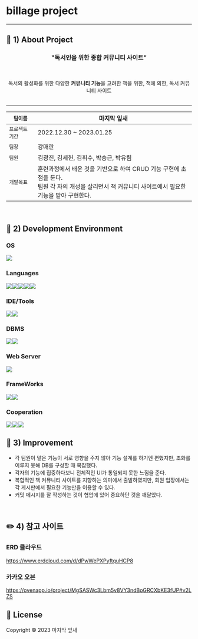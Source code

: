 # billage project

---

## :page_with_curl: 1) About Project
<h3 align="center">"독서인을 위한 종합 커뮤니티 사이트"</h3>
<br>
<p align="center">
독서의 활성화를 위한 다양한 <b>커뮤니티 기능</b>을 고려한 책을 위한, 책에 의한, 독서 커뮤니티 사이트 <br><br>
</p>

***

| `팀이름` | 마지막 잎새 |
| ------------ | -------------------------------------------------- |
| `프로젝트 기간` | 2022.12.30 ~ 2023.01.25 |
| `팀장` | 강매란 |
| `팀원` | 김광진, 김세헌, 김휘수, 박승근, 박유림 |
| `개발목표` | 훈련과정에서 배운 것을 기반으로 하여 CRUD 기능 구현에 초점을 둔다. <br> 팀원 각 자의 개성을 살리면서 책 커뮤니티 사이트에서 필요한 기능을 맡아 구현한다.         |
<br>


## :wrench: 2) Development Environment
### OS
<img src="https://img.shields.io/badge/window10-1572B6?style=for-the-badge&logo=windows&logoColor=white">

### Languages
<img src="https://img.shields.io/badge/java-007396?style=for-the-badge&logo=java&logoColor=white"><img src="https://img.shields.io/badge/HTML5-E34F26?style=for-the-badge&logo=HTML5&logoColor=white"><img src="https://img.shields.io/badge/CSS3-1572B6?style=for-the-badge&logo=CSS3&logoColor=white"><img src="https://img.shields.io/badge/JavaScript-F7DF1E?style=for-the-badge&logo=JavaScript&logoColor=white"><img src="https://img.shields.io/badge/jQuery-0769AD?style=for-the-badge&logo=jQuery&logoColor=white">

### IDE/Tools
<img src="https://img.shields.io/badge/Visual Studio-5C2D91?style=for-the-badge&logo=Visual Studio&logoColor=white"><img src="https://img.shields.io/badge/STS-6DB33F?style=for-the-badge&logo=Spring&logoColor=white">

### DBMS
<img src="https://img.shields.io/badge/Oracle-F80000?style=for-the-badge&logo=Oracle&logoColor=white"><img src="https://img.shields.io/badge/SqlDeveloper-gray?style=for-the-badge&logo=SqlDeveloper&logoColor=white">

### Web Server
<img src="https://img.shields.io/badge/Apache Tomcat-F8DC75?style=for-the-badge&logo=Apache Tomcat&logoColor=white">

### FrameWorks
<img src="https://img.shields.io/badge/Spring-6DB33F?style=for-the-badge&logo=Spring&logoColor=white"><img src="https://img.shields.io/badge/Bootstrap-7952B3?style=for-the-badge&logo=Bootstrap&logoColor=white">

### Cooperation
<img src="https://img.shields.io/badge/github-181717?style=for-the-badge&logo=github&logoColor=white"><img src="https://img.shields.io/badge/git-F05032?style=for-the-badge&logo=git&logoColor=white"><img src="https://img.shields.io/badge/Notion-000000?style=for-the-badge&logo=Notion&logoColor=white">
<br>


## 🤔 3) Improvement
+ 각 팀원이 맡은 기능이 서로 영향을 주지 않아 기능 설계를 하기엔 편했지만, 조화를 이루지 못해 DB를 구성할 때 복잡했다.
+ 각자의 기능에 집중하다보니 전체적인 UI가 통일되지 못한 느낌을 준다. 
+ 복합적인 책 커뮤니티 사이트를 지향하는 의미에서 출발하였지만, 회원 입장에서는 각 게시판에서 필요한 기능만을 이용할 수 있다.
+ 커밋 메시지를 잘 작성하는 것이 협업에 있어 중요하단 것을 깨달았다.
<br>


## :pencil2: 4) 참고 사이트
### ERD 클라우드
https://www.erdcloud.com/d/dPwWePXPyftquHCP8

### 카카오 오븐
https://ovenapp.io/project/MgSASWc3Lbm5v8VY3ndBoGRCXbKE3fUP#v2LZS
<br>


## 📝 License

Copyright © 2023  마지막 잎새  <br>
